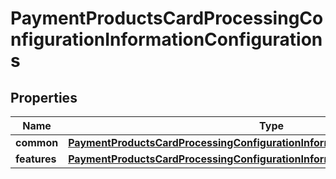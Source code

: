 
# PaymentProductsCardProcessingConfigurationInformationConfigurations

## Properties
Name | Type | Description | Notes
------------ | ------------- | ------------- | -------------
**common** | [**PaymentProductsCardProcessingConfigurationInformationConfigurationsCommon**](PaymentProductsCardProcessingConfigurationInformationConfigurationsCommon.md) |  |  [optional]
**features** | [**PaymentProductsCardProcessingConfigurationInformationConfigurationsFeatures**](PaymentProductsCardProcessingConfigurationInformationConfigurationsFeatures.md) |  |  [optional]



